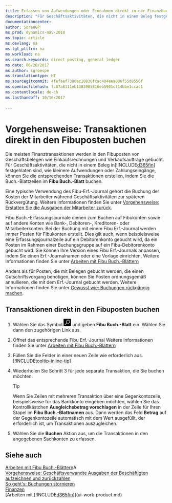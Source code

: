 ```yaml
---
title: Erfassen von Aufwendungen oder Einnahmen direkt in der Finanzbuchhaltung
description: "Für Geschäftsaktivitäten, die nicht in einem Beleg festgehlaten sind, wie kleinere Aufwendungen oder Zahlungseingänge, können Sie die entsprechenden Transaktionen erstellen, indem Sie die Erf.-Journalzeilen im Fibu Erf.-Journal buchen."
documentationcenter: 
author: SorenGP
ms.prod: dynamics-nav-2018
ms.topic: article
ms.devlang: na
ms.tgt_pltfrm: na
ms.workload: na
ms.search.keywords: direct posting, general ledger
ms.date: 06/28/2017
ms.author: sgroespe
ms.translationtype: HT
ms.sourcegitcommit: 4fefaef7380ac10836fcac404eea006f55d8556f
ms.openlocfilehash: fc87a8111eb1383985816eb5901c714bbe1ccac1
ms.contentlocale: de-ch
ms.lasthandoff: 10/16/2017

---
```

# <a name="how-to-post-transactions-directly-to-the-general-ledger"></a>Vorgehensweise: Transaktionen direkt in den Fibuposten buchen
Die meisten Finanztransaktionen werden in den Fibuposten von Geschäftsbelegen wie Einkaufsrechnungen und Verkaufsaufträge gebucht. Für Geschäftsaktivitäten, die nicht in einem Beleg in[!INCLUDE[d365fin](includes/d365fin_md.md)] festgehlaten sind, wie kleinere Aufwendungen oder Zahlungseingänge, können Sie die entsprechenden Transaktionen erstellen, indem Sie die Buch.-Blattzeilen im **Fibu Buch.-Blatt** buchen.

Eine typische Verwendung des Fibu-Erf.-Journal gehört die Buchung der Kosten der Mitarbeiter während Geschäftsaktivitäten zur späteren Rückvergütung. Weitere Informationen finden Sie unter [Vorgehensweise: Erstatten Sie die Ausgaben der Mitarbeiter zurück](finance-how-record-reimburse-employee-expenses.md).

Fibu Buch.-Erfassungsjournale dienen zum Buchen auf Fibukonten sowie auf andere Konten wie Bank-, Debitoren-, Kreditoren- oder Mitarbeiterkonten. Bei der Buchung mit einem Fibu Erf.-Journal werden immer Posten für Fibukonten erstellt. Dies gilt auch, wenn beispielsweise eine Erfassungsjournalzeile auf ein Debitorenkonto gebucht wird, da ein Posten im Rahmen einer Buchungsgruppe auf ein Fibu-Debitorenkonto gebucht wird. Sie können Ihre Version eines Fibu Erf.-Journals anpassen, indem Sie einen Erf.-Journalnamen oder eine Vorlage einrichten. Weitere Informationen finden Sie unter [Arbeiten mit Fibu Buch.-Blättern](ui-work-general-journals.md)

Anders als für Posten, die mit Belegen gebucht werden, die einen Gutschriftsvorgang benötigen, können Sie Posten ordnungsgemäß annullieren, die mit dem Erf.-Journal gebucht werden. Weitere Informationen finden Sie unter [Gewusst wie: Buchungen rückgängig machen](finance-how-reverse-journal-posting.md).

## <a name="to-post-a-transaction-directly-to-a-general-ledger-account"></a>Transaktionen direkt in den Fibuposten buchen
1. Wählen Sie das Symbol ![Nach Seite oder Bericht suchen](media/ui-search/search_small.png "Nach Seite oder Bericht suchen") und geben **Fibu Buch.-Blatt** ein. Wählen Sie dann den zugehörigen Link aus.
2. Öffnet das entsprechende Fibu Erf.-Journal Weitere Informationen finden Sie unter [Arbeiten mit Fibu Buch.-Blättern](ui-work-general-journals.md)
3. Füllen Sie die Felder in einer neuen Zeile wie erforderlich aus. [!INCLUDE[tooltip-inline-tip](includes/tooltip-inline-tip_md.md)]    
4. Wiederholen Sie Schritt 3 für jede separate Transaktion, die Sie buchen möchten.

    > [!TIP]  
    > Wenn Sie Zeilen mit mehreren Transaktion über eine Gegenkontozeile, beispielsweise für das Bankkonto eingeben möchten, wählen Sie das Kontrollkästchen **Ausgleichsbetrag vorschlagen** in der Zeile für Ihren Stapel im **Fibu Buch.-Blattnamen** aus. Dann werden das Feld **Betrag** auf der Gegenkontozeile automatisch mit dem Wert ausgefüllt, der erforderlich ist, um Transaktionen auszugleichen.
5. Wählen Sie die **Buchen** Aktion aus, um die Transaktionen in den angegebenen Sachkonten zu erfassen.

## <a name="see-also"></a>Siehe auch
[Arbeiten mit Fibu Buch.-Blättern](ui-work-general-journals.md)A  
[Vorgehensweise: Geschäftsverwandte Ausgaben der Beschäftigten aufzeichnen und zurückzahlen](finance-how-record-reimburse-employee-expenses.md)  
[So geht's: Buchungen stornieren](finance-how-reverse-journal-posting.md)  
[Finanzen](finance.md)  
[Arbeiten mit [!INCLUDE[d365fin](includes/d365fin_md.md)]](ui-work-product.md)  

